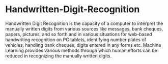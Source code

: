 # Handwritten-Digit-Recognition
Handwritten Digit Recognition is the capacity of a computer to interpret the manually written digits from various sources like messages, bank cheques, papers, pictures, and so forth and in various situations for web-based handwriting recognition on PC tablets, identifying number plates of vehicles, handling bank cheques, digits entered in any forms etc. Machine Learning provides various methods through which human efforts can be reduced in recognizing the manually written digits.
